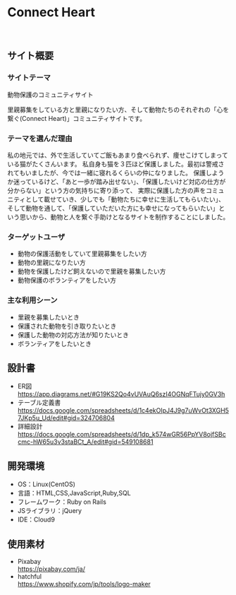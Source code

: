 # Connect Heart
​
## サイト概要
### サイトテーマ
動物保護のコミュニティサイト

里親募集をしている方と里親になりたい方、そして動物たちのそれぞれの「心を繋ぐ(Connect Heart)」コミュニティサイトです。
​
### テーマを選んだ理由
私の地元では、外で生活していてご飯もあまり食べられず、痩せこけてしまっている猫がたくさんいます。
私自身も猫を３匹ほど保護しました。最初は警戒されてもいましたが、今では一緒に寝れるくらいの仲になりました。
保護しようか迷っているけど、「あと一歩が踏み出せない」、「保護したいけど対応の仕方が分からない」という方の気持ちに寄り添って、
実際に保護した方の声をコミュニティとして載せていき、少しでも「動物たちに幸せに生活してもらいたい」、
そして動物を通して、「保護していただいた方にも幸せになってもらいたい」という思いから、動物と人を繋ぐ手助けとなるサイトを制作することにしました。
​
### ターゲットユーザ
- 動物の保護活動をしていて里親募集をしたい方
- 動物の里親になりたい方
- 動物を保護したけど飼えないので里親を募集したい方
- 動物保護のボランティアをしたい方
​
### 主な利用シーン
- 里親を募集したいとき
- 保護された動物を引き取りたいとき
- 保護した動物の対応方法が知りたいとき
- ボランティアをしたいとき
​
## 設計書
- ER図  
https://app.diagrams.net/#G19KS2Qo4vUVAuQ6szI4OGNqFTujy0GV3h
- テーブル定義書  
https://docs.google.com/spreadsheets/d/1c4ekOIpJ4J9g7uWvOt3XGH57JKp5u_Ud/edit#gid=324706804
- 詳細設計  
https://docs.google.com/spreadsheets/d/1dp_k574wGR56PpYV8ojfSBccmc-hW65u3v3staBCt_A/edit#gid=549108681
​
## 開発環境
- OS：Linux(CentOS)
- 言語：HTML,CSS,JavaScript,Ruby,SQL
- フレームワーク：Ruby on Rails
- JSライブラリ：jQuery
- IDE：Cloud9
​
## 使用素材
<!--- 外部サービスの画像素材・音声素材を使用した場合は、必ずサービス名とURLを明記してください。-->
- Pixabay  
https://pixabay.com/ja/
- hatchful  
https://www.shopify.com/jp/tools/logo-maker